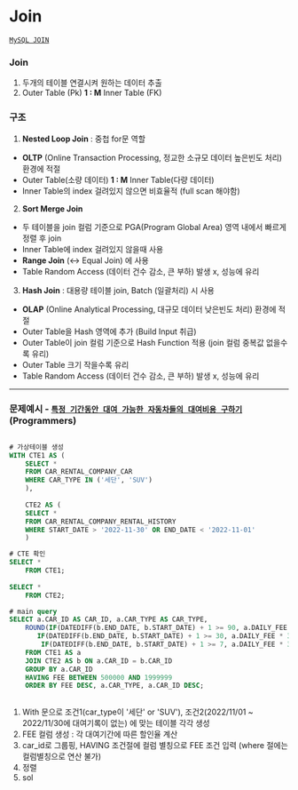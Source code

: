 # Join

[`MySQL JOIN`](https://dev.mysql.com/doc/refman/8.0/en/join.html)


### Join 

1. 두개의 테이블 연결시켜 원하는 데이터 추출
2. Outer Table (Pk) **1 : M** Inner Table (FK)


### 구조

1. **Nested Loop Join** : 중첩 for문 역할
- **OLTP** (Online Transaction Processing, 정교한 소규모 데이터 높은빈도 처리) 환경에 적절
- Outer Table(소량 데이터) **1 : M** Inner Table(다량 데이터)
- Inner Table의 index 걸려있지 않으면 비효율적 (full scan 해야함)


2. **Sort Merge Join**
- 두 테이블을 join 컬럼 기준으로 PGA(Program Global Area) 영역 내에서 빠르게 정렬 후 join
- Inner Table에 index 걸려있지 않을때 사용
- **Range Join** (<-> Equal Join) 에 사용
- Table Random Access (데이터 건수 감소, 큰 부하) 발생 x, 성능에 유리


3. **Hash Join** : 대용량 테이블 join, Batch (일괄처리) 시 사용
- **OLAP** (Online Analytical Processing, 대규모 데이터 낮은빈도 처리) 환경에 적절
- Outer Table을 Hash 영역에 추가 (Build Input 취급)
- Outer Table이 join 컬럼 기준으로 Hash Function 적용 (join 컬럼 중복값 없을수록 유리)
- Outer Table 크기 작을수록 유리
- Table Random Access (데이터 건수 감소, 큰 부하) 발생 x, 성능에 유리

___

### 문제예시 - [`특정 기간동안 대여 가능한 자동차들의 대여비용 구하기`](https://school.programmers.co.kr/learn/courses/30/lessons/157339) (Programmers)
```sql

# 가상테이블 생성
WITH CTE1 AS (
    SELECT *
    FROM CAR_RENTAL_COMPANY_CAR
    WHERE CAR_TYPE IN ('세단', 'SUV')
    ),
    
    CTE2 AS (
    SELECT *
    FROM CAR_RENTAL_COMPANY_RENTAL_HISTORY
    WHERE START_DATE > '2022-11-30' OR END_DATE < '2022-11-01'
    )

# CTE 확인
SELECT *
    FROM CTE1;
    
SELECT *
    FROM CTE2;

# main query
SELECT a.CAR_ID AS CAR_ID, a.CAR_TYPE AS CAR_TYPE,
    ROUND(IF(DATEDIFF(b.END_DATE, b.START_DATE) + 1 >= 90, a.DAILY_FEE * 30 * 0.9,
       IF(DATEDIFF(b.END_DATE, b.START_DATE) + 1 >= 30, a.DAILY_FEE * 30 * 0.93,
        IF(DATEDIFF(b.END_DATE, b.START_DATE) + 1 >= 7, a.DAILY_FEE * 30 * 0.95, a.DAILY_FEE * 30))), 0) AS FEE
    FROM CTE1 AS a
    JOIN CTE2 AS b ON a.CAR_ID = b.CAR_ID
    GROUP BY a.CAR_ID
    HAVING FEE BETWEEN 500000 AND 1999999
    ORDER BY FEE DESC, a.CAR_TYPE, a.CAR_ID DESC;
    


```
1. With 문으로 조건1(car_type이 '세단' or 'SUV'), 조건2(2022/11/01 ~ 2022/11/30에 대여기록이 없는) 에 맞는 테이블 각각 생성
2. FEE 컬럼 생성 : 각 대여기간에 따른 할인율 계산
3. car_id로 그룹핑, HAVING 조건절에 컬럼 별칭으로 FEE 조건 입력 (where 절에는 컬럼별칭으로 연산 불가)
4. 정렬
5. sol





